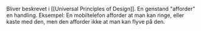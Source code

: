 Bliver beskrevet i [[Universal Principles of Design]]. En genstand "afforder" en handling. Eksempel: En mobiltelefon afforder at man kan ringe, eller kaste med den, men den afforder ikke at man kan flyve på den.